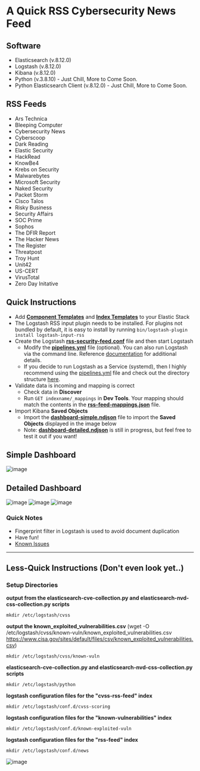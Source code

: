 # A Quick RSS Cybersecurity News Feed

## **Software**
- Elasticsearch (v.8.12.0)
- Logstash (v.8.12.0)
- Kibana (v.8.12.0)
- Python (v.3.8.10) - Just Chill, More to Come Soon.
- Python Elasticsearch Client (v.8.12.0) - Just Chill, More to Come Soon.

## **RSS Feeds**
- Ars Technica
- Bleeping Computer
- Cybersecurity News
- Cyberscoop
- Dark Reading
- Elastic Security
- HackRead
- KnowBe4
- Krebs on Security
- Malwarebytes
- Microsoft Security
- Naked Security
- Packet Storm
- Cisco Talos
- Risky Business
- Security Affairs
- SOC Prime
- Sophos
- The DFIR Report
- The Hacker News
- The Register
- Threatpost
- Troy Hunt
- Unit42
- US-CERT
- VirusTotal
- Zero Day Initative


## **Quick Instructions**

- Add **[Component Templates](./templates/component/rss-component_template.json)** and **[Index Templates](./templates/index/rss-index_template.json)** to your Elastic Stack 
- The Logstash RSS input plugin needs to be installed. For plugins not bundled by default, it is easy to install by running `bin/logstash-plugin install logstash-input-rss`
- Create the Logstash **[rss-security-feed.conf](./logstash/rss/rss-security-feed.conf)** file and then start Logstash
    - Modify the **[pipelines.yml](./logstash/pipelines.yml)** file (optional). You can also run Logstash via the command line. 
      Reference [documentation](https://www.elastic.co/guide/en/logstash/current/getting-started-with-logstash.html) for additional details.
    - If you decide to run Logstash as a Service (systemd), then I highly recommend using the [pipelines.yml](./logstash/pipelines.yml) file and check out the directory structure [here](./logstash/conf.d/).
- Validate data is incoming and mapping is correct
    - Check data in **Discover**
    - Run `GET indexname/_mappings` in **Dev Tools**. Your mapping should match the contents in the **[rss-feed-mappings.json](./templates/rss-feed-mappings.json)** file.
- Import Kibana **Saved Objects**
    - Import the **[dashboard-simple.ndjson](./kibana/saved_objects/dashboard-simple.ndjson)** file to import the **Saved Objects** displayed in the image below
    - Note: **[dashboard-detailed.ndjson](./kibana/saved_objects/dashboard-detailed.ndjson)** is still in progress, but feel free to test it out if you want!

## **Simple Dashboard**

![image](./kibana/dashboard_visual_images/dashboard-simple.png)

## **Detailed Dashboard**

![image](./kibana/dashboard_visual_images/detailed-dashboard-1.png)
![image](./kibana/dashboard_visual_images/detailed-dashboard-2.png)
![image](./kibana/dashboard_visual_images/detailed-dashboard-3.png)



### **Quick Notes**
- Fingerprint filter in Logstash is used to avoid document duplication
- Have fun!
- [Known Issues](./notes/known_issues.md)

---

## **Less-Quick Instructions** (Don't even look yet..)

### **Setup Directories**

**output from the elasticsearch-cve-collection.py and elasticsearch-nvd-css-collection.py scripts**
```
mkdir /etc/logstash/cvss
```
**output the known_exploited_vulnerabilities.csv** (wget -O /etc/logstash/cvss/known-vuln/known_exploited_vulnerabilities.csv https://www.cisa.gov/sites/default/files/csv/known_exploited_vulnerabilities.csv)
```
mkdir /etc/logstash/cvss/known-vuln
```
**elasticsearch-cve-collection.py and elasticsearch-nvd-css-collection.py scripts**
```
mkdir /etc/logstash/python
```
**logstash configuration files for the "cvss-rss-feed" index**
```
mkdir /etc/logstash/conf.d/cvss-scoring
```
**logstash configuration files for the "known-vulnerabilities" index**
```
mkdir /etc/logstash/conf.d/known-exploited-vuln
```
**logstash configuration files for the "rss-feed" index**
```
mkdir /etc/logstash/conf.d/news
```

![image](/zz-working-folder/images/Screen%20Shot%202024-02-05%20at%203.26.20%20PM.png)


